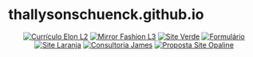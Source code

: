 # thallysonschuenck.github.io

<div align="center">

[![Currículo Elon L2](https://img.shields.io/badge/Currículo%20Elon%20L2-blue?style=for-the-badge&logoColor=white)](https://thallysonschuenck.github.io/curriculo)
[![Mirror Fashion L3](https://img.shields.io/badge/Mirror%20Fashion%20L3-blue?style=for-the-badge&logoColor=white)](https://thallysonschuenck.github.io/mirrorfashion)
[![Site Verde](https://img.shields.io/badge/Site%20Verde-blue?style=for-the-badge&logoColor=white)](https://thallysonschuenck.github.io/lab03)
[![Formulário](https://img.shields.io/badge/Formulário-blue?style=for-the-badge&logoColor=white)](https://thallysonschuenck.github.io/lab04)
[![Site Laranja](https://img.shields.io/badge/Site%20Laranja-blue?style=for-the-badge&logoColor=white)](https://thallysonschuenck.github.io/lab05)
[![Consultoria James](https://img.shields.io/badge/Consultoria%20James-blue?style=for-the-badge&logoColor=white)](https://thallysonschuenck.github.io/consultoria)
[![Proposta Site Opaline](https://img.shields.io/badge/Proposta%20Site%20Opaline-blue?style=for-the-badge&logoColor=white)](https://thallysonschuenck.github.io/opaline)

</div>
